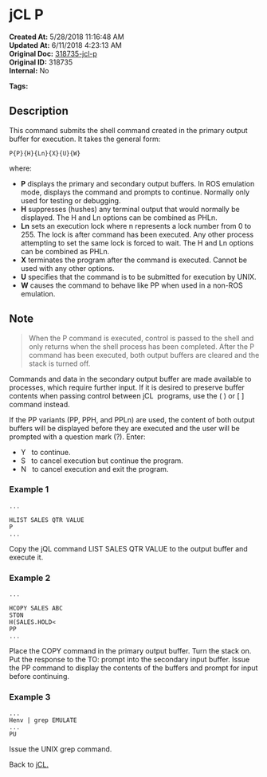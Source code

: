 # jCL P

**Created At:** 5/28/2018 11:16:48 AM  
**Updated At:** 6/11/2018 4:23:13 AM  
**Original Doc:** [318735-jcl-p](https://docs.jbase.com/45792-jcl/318735-jcl-p)  
**Original ID:** 318735  
**Internal:** No  

**Tags:**
<badge text='buffer' vertical='middle' />
<badge text='jcl' vertical='middle' />

## Description

This command submits the shell command created in the primary output buffer for execution. It takes the general form:

```
P{P}{H}{Ln}{X}{U}{W}
```

where:

- **P** displays the primary and secondary output buffers. In ROS emulation mode, displays the command and prompts to continue. Normally only used for testing or debugging.
- **H** suppresses (hushes) any terminal output that would normally be displayed. The H and Ln options can be combined as PHLn.
- **Ln** sets an execution lock where n represents a lock number from 0 to 255. The lock is after command has been executed. Any other process attempting to set the same lock is forced to wait. The H and Ln options can be combined as PHLn.
- **X** terminates the program after the command is executed. Cannot be used with any other options.
- **U** specifies that the command is to be submitted for execution by UNIX.
- **W** causes the command to behave like PP when used in a non-ROS emulation.

## Note

> When the P command is executed, control is passed to the shell and only returns when the shell process has been completed. After the P command has been executed, both output buffers are cleared and the stack is turned off.

Commands and data in the secondary output buffer are made available to processes, which require further input. If it is desired to preserve buffer contents when passing control between jCL  programs, use the ( ) or [ ] command instead.

If the PP variants (PP, PPH, and PPLn) are used, the content of both output buffers will be displayed before they are executed and the user will be prompted with a question mark (?). Enter:

- Y   to continue.
- S   to cancel execution but continue the program.
- N   to cancel execution and exit the program.

### Example 1

```
...

HLIST SALES QTR VALUE
P
...
```

Copy the jQL command LIST SALES QTR VALUE to the output buffer and execute it.

### Example 2

```
...

HCOPY SALES ABC
STON
H(SALES.HOLD<
PP
...
```

Place the COPY command in the primary output buffer. Turn the stack on. Put the response to the TO: prompt into the secondary input buffer. Issue the PP command to display the contents of the buffers and prompt for input before continuing.

### Example 3

```
...
Henv | grep EMULATE
...
PU
```

Issue the UNIX grep command.

Back to [jCL.](./../README.md)
